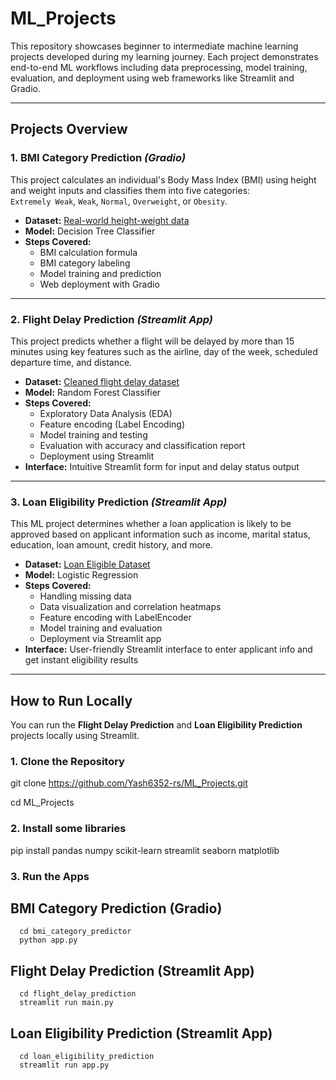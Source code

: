 # ML_Projects

This repository showcases beginner to intermediate machine learning projects developed during my learning journey. Each project demonstrates end-to-end ML workflows including data preprocessing, model training, evaluation, and deployment using web frameworks like Streamlit and Gradio.

---

## Projects Overview

### 1. **BMI Category Prediction**  *(Gradio)*
This project calculates an individual's Body Mass Index (BMI) using height and weight inputs and classifies them into five categories:  
`Extremely Weak`, `Weak`, `Normal`, `Overweight`, or `Obesity`.

- **Dataset:** [Real-world height-weight data ](https://www.kaggle.com/datasets/yersever/500-person-gender-height-weight-bodymassindex) 
- **Model:** Decision Tree Classifier  
- **Steps Covered:**  
  - BMI calculation formula  
  - BMI category labeling  
  - Model training and prediction  
  - Web deployment with Gradio   

---

### 2. **Flight Delay Prediction** *(Streamlit App)*  
This project predicts whether a flight will be delayed by more than 15 minutes using key features such as the airline, day of the week, scheduled departure time, and distance.

- **Dataset:** [Cleaned flight delay dataset](https://www.kaggle.com/datasets/giovamata/airlinedelaycauses) 
- **Model:** Random Forest Classifier  
- **Steps Covered:**  
  - Exploratory Data Analysis (EDA)  
  - Feature encoding (Label Encoding)  
  - Model training and testing  
  - Evaluation with accuracy and classification report  
  - Deployment using Streamlit   
- **Interface:** Intuitive Streamlit form for input and delay status output

---

### 3. **Loan Eligibility Prediction** *(Streamlit App)*  
This ML project determines whether a loan application is likely to be approved based on applicant information such as income, marital status, education, loan amount, credit history, and more.

- **Dataset:** [Loan Eligible Dataset](https://www.kaggle.com/datasets/vikasukani/loan-eligible-dataset)  
- **Model:** Logistic Regression  
- **Steps Covered:**  
  - Handling missing data  
  - Data visualization and correlation heatmaps  
  - Feature encoding with LabelEncoder  
  - Model training and evaluation  
  - Deployment via Streamlit app  
- **Interface:** User-friendly Streamlit interface to enter applicant info and get instant eligibility results

---

## How to Run Locally
You can run the **Flight Delay Prediction** and **Loan Eligibility Prediction** projects locally using Streamlit.

### 1. Clone the Repository
git clone https://github.com/Yash6352-rs/ML_Projects.git

cd ML_Projects

### 2. Install some libraries
pip install pandas numpy scikit-learn streamlit seaborn matplotlib

### 3. Run the Apps

  ## BMI Category Prediction (Gradio)
      cd bmi_category_predictor
      python app.py

  ## Flight Delay Prediction (Streamlit App)
      cd flight_delay_prediction
      streamlit run main.py
      
  ## Loan Eligibility Prediction (Streamlit App)
      cd loan_eligibility_prediction
      streamlit run app.py
